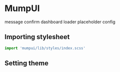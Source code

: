 # MumpUI

message
confirm
dashboard
loader
placeholder
config

## Importing stylesheet

```jsx
import 'mumpui/lib/styles/index.scss'
```

## Setting theme
